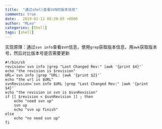 ```yaml
---
title:  "通过shell查看SVN的版本信息"
comments: true
date:   2019-02-12 08:20:05 +0800
author: "MLeo"
categories: [Shell]  
tags: [shell]
---
```



实现原理：通过`svn info`查看svn信息，使用`grep`获取版本信息，用`awk`获取版本号，然后对比版本号是否需要更新

```
#!/bin/sh
revision=`svn info |grep "Last Changed Rev:" |awk '{print $4}'`
echo "the revision is $revision"
URL=`svn info |grep ^URL: |awk '{print $2}'`
echo "the url is $URL"
svnRevision=`svn info $URL |grep "Last Changed Rev:" |awk '{print $4}'`
echo "the revision in svn is $svnRevision"
if [[ $revision < $svnRevision ]] ; then
    echo "need svn up"
    svn up
    echo "svn up finish"
else
    echo "no need svn up"
fi
```

